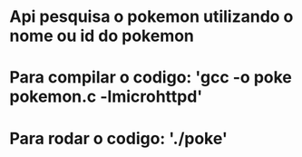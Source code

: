 # Api pesquisa o pokemon utilizando o nome ou id do pokemon
# Para compilar o codigo: 'gcc -o poke pokemon.c -lmicrohttpd'
# Para rodar o codigo: './poke'
